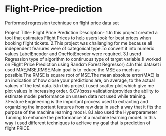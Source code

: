 # Flight-Price-prediction
Performed regression technique on flight price data set 

Project Title- Flight Price Prediction Description- 1.In this project created a tool that estimates Flight Prices to help users look for best prices when booking flight tickets. 2.This project was challanging for me because all independent fearures were of categorical type.To convert it into numeric values LabelEncoder and OneHotEncoder were required. 3.I userd Regression type of algorithm to continuous type of target variable.(I worked on Flight Price Prediction using Random Forest Regressor) 4.In this dataset i used MAE,MSE,RMSE.Main goal is to reduce the MSE as much as possible.The RMSE is square root of MSE.The mean absolute error(MAE) is an indication of how close your predictions are, on average, to the actual values of the test data. 5.In this project i used scatter plot which give me plot values in increasing order. 6.CV(cross validation)provides the ability to estimate model performance on unseen data not used while training. 7.Feature Engineering is the important process used to extracting and organizing the important features from raw data in such a way that it fits the purpose of the machine learning model. 8.I also used the Hyperparameter Tunning to enhance the performance of a machine learning model. In this way i used different techniques to achieve my goal that is prediction of flight PRICE.
